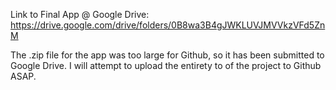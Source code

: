 Link to Final App @ Google Drive: https://drive.google.com/drive/folders/0B8wa3B4gJWKLUVJMVVkzVFd5ZnM

The .zip file for the app was too large for Github, so it has been submitted to Google Drive. I will attempt to upload the entirety to of the project to Github ASAP.
